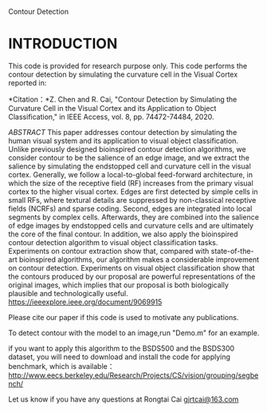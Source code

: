 Contour Detection

INTRODUCTION
===================================================================================
This code is provided for research purpose only. 
This code performs the contour detection by simulating the curvature cell in the Visual Cortex reported in:

*Citation：*Z. Chen and R. Cai, "Contour Detection by Simulating the Curvature Cell in the Visual Cortex and its Application to Object Classification," in IEEE Access, vol. 8, pp. 74472-74484, 2020.

*ABSTRACT*
This paper addresses contour detection by simulating the human visual system and its application to visual object classification. Unlike previously designed bioinspired contour detection algorithms, we consider contour to be the salience of an edge image, and  we extract the salience by simulating the endstopped cell and curvature cell in the visual cortex. Generally, we follow a local-to-global feed-forward architecture, in which the size of the receptive field (RF) increases from the primary visual cortex to the higher visual cortex. Edges are first detected by simple cells in small RFs, where textural details are suppressed by non-classical receptive fields (NCRFs) and sparse coding. Second, edges are integrated into local segments by complex cells. Afterwards, they are combined into the salience of edge images by endstopped cells and curvature cells and are ultimately the core of the final contour. In addition, we also apply the bioinspired contour detection algorithm to visual object classification tasks. Experiments on contour extraction show that, compared with state-of-the-art bioinspired algorithms, our algorithm makes a considerable improvement on contour detection. Experiments on visual object classification show that the contours produced by our proposal are powerful representations of the original images, which implies that our proposal is both biologically plausible and technologically useful.
https://ieeexplore.ieee.org/document/9069915

Please cite our paper if this code is used to motivate any publications.

To detect contour with the model to an image,run "Demo.m" for an example.

if you want to apply this algorithm to the BSDS500 and the BSDS300 dataset, you will need to download and install the code for applying benchmark, which is available： http://www.eecs.berkeley.edu/Research/Projects/CS/vision/grouping/segbench/

Let us know if you have any questions at Rongtai Cai gjrtcai@163.com
